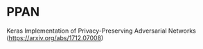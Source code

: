 # PPAN
Keras Implementation of Privacy-Preserving Adversarial Networks (https://arxiv.org/abs/1712.07008)
